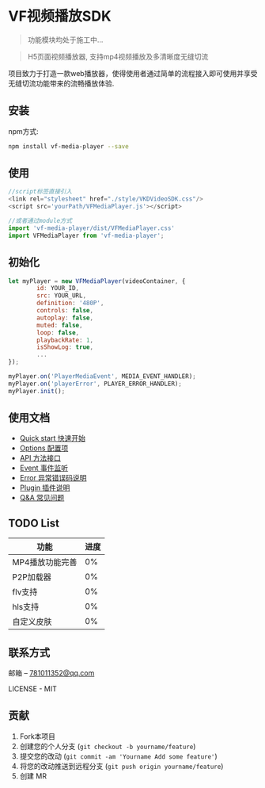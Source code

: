 # VF视频播放SDK

> 功能模块均处于施工中...

> H5页面视频播放器, 支持mp4视频播放及多清晰度无缝切流

项目致力于打造一款web播放器，使得使用者通过简单的流程接入即可使用并享受无缝切流功能带来的流畅播放体验.


## 安装

npm方式:

```sh
npm install vf-media-player --save
```

## 使用
```javascript
//script标签直接引入
<link rel="stylesheet" href="./style/VKDVideoSDK.css"/>
<script src='yourPath/VFMediaPlayer.js'></script>

//或者通过module方式
import 'vf-media-player/dist/VFMediaPlayer.css'
import VFMediaPlayer from 'vf-media-player';

```

## 初始化
```javascript
let myPlayer = new VFMediaPlayer(videoContainer, {
        id: YOUR_ID,
        src: YOUR_URL,
        definition: '480P',
        controls: false,
        autoplay: false,
        muted: false,
        loop: false,
        playbackRate: 1,
        isShowLog: true,
        ...
});

myPlayer.on('PlayerMediaEvent', MEDIA_EVENT_HANDLER);
myPlayer.on('playerError', PLAYER_ERROR_HANDLER);
myPlayer.init();
```

## 使用文档

* [Quick start 快速开始](https://github.com/vipkid-edu/vf-media-player/wiki/Quick-start-%E5%BF%AB%E9%80%9F%E5%BC%80%E5%A7%8B)
* [Options 配置项](https://github.com/vipkid-edu/vf-media-player/wiki/Options-%E6%92%AD%E6%94%BE%E5%99%A8%E9%80%89%E9%A1%B9%E9%85%8D%E7%BD%AE)
* [API 方法接口](https://github.com/vipkid-edu/vf-media-player/wiki/%E6%96%B9%E6%B3%95%E6%8E%A5%E5%8F%A3-API)
* [Event 事件监听](https://github.com/vipkid-edu/vf-media-player/wiki/Events-%E6%92%AD%E6%94%BE%E5%99%A8%E4%BA%8B%E4%BB%B6%E8%AF%B4%E6%98%8E)
* [Error 异常错误码说明](https://github.com/vipkid-edu/vf-media-player/wiki/Error-%E5%BC%82%E5%B8%B8%E9%94%99%E8%AF%AF%E7%A0%81%E8%AF%B4%E6%98%8E)
* [Plugin 插件说明](https://github.com/vipkid-edu/vf-media-player/wiki/Plugin-%E6%8F%92%E4%BB%B6%E8%AF%B4%E6%98%8E)
* [Q&A 常见问题](https://github.com/vipkid-edu/vf-media-player/wiki/Q&A-%E5%B8%B8%E8%A7%81%E9%97%AE%E9%A2%98)

## TODO List
| 功能            | 进度 |
|-----------------|------|
| MP4播放功能完善 | 0%   |
| P2P加载器       | 0%   |
| flv支持         | 0%   |
| hls支持         | 0%   |
| 自定义皮肤      | 0%   |

## 联系方式

邮箱 – 781011352@qq.com

LICENSE - MIT

## 贡献

1. Fork本项目
2. 创建您的个人分支 (`git checkout -b yourname/feature`)
3. 提交您的改动 (`git commit -am 'Yourname Add some feature'`)
4. 将您的改动推送到远程分支 (`git push origin yourname/feature`)
5. 创建 MR
